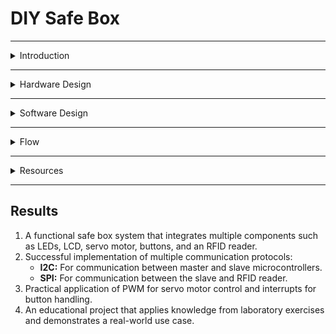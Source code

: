 # DIY Safe Box  

---
<details>
   <summary>Introduction</summary>
   
# Introduction  

**Project Name:** DIY Safe Box 

**Functionality:**  
An interactive safe that allows the user to guess a numeric combination displayed on a screen. Once the correct value is entered, a servo motor unlocks the safe mechanism. RFID cards can also be used for access.  

**Purpose:**  
To develop a simple security device based on knowledge of electronics, programming, and communication protocols.  

**Inspiration:**  
I wanted to make a safe and then I found a game made by someone and I wanted to do the same thing, but on my own. I will attach the video in the Resources paragraph.  

**Usefulness:**  
- **For me:** Practical understanding of protocols and hardware components.  
- **For others:** Inspiration for similar projects, use as an educational device, or as a game.  


**Block Diagram:**  

(To be added at a later stage of the project)



All components interact through the master microcontroller, which handles the application logic and communication with the slave microcontroller for RFID access validation.

</details>

---

<details>
   <summary>Hardware Design</summary>
   
# Hardware Design  

<details>
   <summary>Bill of Materials</summary>
   
## Bill of Materials: 
| **Components**| **Quantity** | **Description** | **Datasheet** | **Source/Link** |
|---------------|--------------|-----------------|---------------|-----------------|
| Arduino Uno Microcontroller | 2 | The master coordinates the operation of components by managing I2C communication, PWM, and interrupts. The slave handles the RFID reader and communicates the access status to the master via I2C. | | Personal kit and faculty kit. |
| OLED Display SSD1306 | 1 | Displays the guessed combination and status messages. | | [SSD1306](https://www.emag.ro/afisaj-oled-ssd1306-oled-i2c-compatibil-arduino-si-raspberry-pi-27x27x4-mm-albastru-c9/pd/D3C7C1YBM/?ref=history-shopping_405308918_158626_1) | 
| Rotary Encoder with Pushbutton | 1 | It's used to change the digits that are guessed and to submit the answers. It also restarts the game. | | [Rotary Encoder w Pushbutton](https://www.emag.ro/modul-encoder-rotativ-cu-buton-rosfix-360-grade-20-impulsuri-rotire-26x19mm-pzxo-cq39/pd/DYC8PSYBM/?ref=history-shopping_405308918_186146_1) |
| LEDs | 8 | For feedback on guesses as well as a little display of lights. | | Personal kit. |  
| RFID Reader Module RC522 | 1 | It's used as the only option to open the safe withouth guessing the code. | | [RC522](https://www.optimusdigital.ro/en/wireless-rfid/67-mfrc522-rfid-module.html?search_query=rfid&results=30)  
| Servo Motor SG90 | 1| Locks and unlocks the safe. | | Personal kit. |
| 330Ω Resistors| 8 | Makes sure the LEDs are working properly. | | Personal kit. |  
| Jumper Wires | N/A | Connects pins to some component by using a soldering kit. | | [Wires](https://www.optimusdigital.ro/ro/fire-fire-mufate/8731-cablu-12p-125-mm-mufat-la-un-singur-capat-20-cm.html?srsltid=AfmBOoqENSjVWkFWeGit2W4nyUuQcLfRHr1fEtEcQdCk4jS_TgpcTiDA)
| Breadboard | 2 | Used to connect components to a power source and ground. | | Faculty kit.|  
| Power supply 4xAA Battery Support | 1 | Powers source for the components. | | [Battery Support](https://www.optimusdigital.ro/ro/suporturi-de-baterii/12375-suport-baterii-4-x-aa.html?srsltid=AfmBOoofXrcJw2xVfQ2PUKit96xbxR78K6Rq58X9t2aqwo0t1SOdFPyv) 
| Switch | 1 | Turns the device on and off. | | Personal item. |
</details>

<details>
   <summary>Circuit Diagram</summary>

## Circuit Diagram:  

(To be added later to visually represent the connections between components.)  

**Signal Diagrams:**  
- **I2C Communication:** Between the master and slave microcontrollers.  
- **PWM Signal:** For servo motor control.  
- **SPI Communication:** Between the slave microcontroller and the RFID reader.  

</details>

</details>

---

<details>
   <summary>Software Design</summary>
   
# Software Design  

## Description:
- **Development Environment:** Arduino IDE.

## Master Arduino:
 <details> 
    <summary>Master Arduino</summary>
    <details>
   <summary>Libraries Used</summary>
      
## Libraries Used

```
#include <SPI.h>
#include <Wire.h>
#include <Adafruit_GFX.h>
#include <Adafruit_SSD1306.h>
#include <Servo.h>
```

### SPI.h
- The `SPI` library is used for communication with devices that use the Serial Peripheral Interface (SPI) protocol. This protocol is commonly used for communication with sensors, SD cards, and other peripherals that require high-speed data transfer.

### Wire.h
- The `Wire` library is used for I2C communication. I2C (Inter-Integrated Circuit) is a protocol for communication between microcontrollers and peripheral devices. It is used to communicate with the OLED display in this project.

### Adafruit_GFX.h
- The `Adafruit_GFX` library provides a common graphics library for various displays. It includes functions for drawing shapes, text, and images on the display. This library is used to handle the graphical content displayed on the OLED screen.

### Adafruit_SSD1306.h
- The `Adafruit_SSD1306` library is specifically designed for controlling SSD1306-based OLED displays. It provides functions to initialize the display, control pixels, and render text and graphics. This library is used to interface with the OLED display in this project.

### Servo.h
- The `Servo` library is used to control servo motors. It provides functions to attach a servo motor to a specific pin, set the angle of the servo, and control its movement. In this project, the library is used to control the servo motor that locks and unlocks the safe. 
</details>   

<details>

<detials>
   <summary>Constans</summary>
   
## Constants

```
#define SCREEN_WIDTH 128
#define SCREEN_HEIGHT 32
#define OLED_RESET -1
#define SLAVE_ADDRESS 0x08

const int PIN_A = 3;
const int PIN_B = 4;
const int BUTTON_PIN = 5;
const int SERVO_UNLOCK_ANGLE =  map(50, -60, 60, 0, 180);;
const int SERVO_LOCK_ANGLE =  map(-50, -60, 60, 0, 180);
const unsigned long DEBOUNCE_TIME = 50; // Debounce time in milliseconds

const int CORRECT_NUM_LEDS[] = {13, 11, 9, 7};
const int CORRECT_PLACE_LEDS[] = {12, 10, 8, 6};
```

### SCREEN_WIDTH
- Defines the width of the OLED display in pixels. In this case, it is set to 128 pixels.

### SCREEN_HEIGHT
- Defines the height of the OLED display in pixels. In this case, it is set to 32 pixels.

### OLED_RESET
- Defines the reset pin for the OLED display. It is set to -1, indicating that no reset pin is used.

### SLAVE_ADDRESS
- Defines the I2C address of the slave device. In this case, it is set to 0x08.

### PIN_A
- Defines the pin number for the encoder's A pin. It is set to pin 3.

### PIN_B
- Defines the pin number for the encoder's B pin. It is set to pin 4.

### BUTTON_PIN
- Defines the pin number for the button. It is set to pin 5.

### SERVO_UNLOCK_ANGLE
- Defines the angle to which the servo motor should move to unlock the safe. It is calculated using the `map` function.

### SERVO_LOCK_ANGLE
- Defines the angle to which the servo motor should move to lock the safe. It is calculated using the `map` function.

### DEBOUNCE_TIME
- Defines the debounce time for the button in milliseconds. It is set to 50 milliseconds.

### CORRECT_NUM_LEDS
- Defines an array of pin numbers for the LEDs that indicate the correct number of digits in the code. The LEDs are connected to pins 13, 11, 9, and 7.

### CORRECT_PLACE_LEDS
- Defines an array of pin numbers for the LEDs that indicate the correct placement of digits in the code. The LEDs are connected to pins 12, 10, 8, and 6.
</details>

<details>
   <summary>Globals</summary>
   
## Globals

```
Adafruit_SSD1306 display(SCREEN_WIDTH, SCREEN_HEIGHT, &Wire, OLED_RESET);
Servo lockServo;

byte code[4] = {0};
byte codeGuess[4] = {0};
byte guessingDigit = 0;
byte numGuesses = 0;
volatile int encoderValue = 0;
volatile int lastAState;


bool isUnlocking = false;
bool isLocking = false;
bool isDisplayingMessage = false;
bool correctGuess = false;
bool oldButtonState = HIGH;
bool isDisplayingCrackedMessage = false;
bool isStartupAnimation = false;
int startupAnimationStep = 0;
unsigned long buttonPressTime = 0;
unsigned long lastActionTime = 0;
unsigned long crackedMessageStartTime = 0;

#define FRAME_DELAY (42)
#define FRAME_WIDTH (32)
#define FRAME_HEIGHT (32)
#define FRAME_COUNT (sizeof(frames) / sizeof(frames[0]))
const byte PROGMEM frames[][128] = {
  {0,0,0,0,0,0,0,0,0,0,0,0,0,0,0,0,0,14,0,0,0,19,0,0,0,17,0,0,0,17,0,0,0,17,0,0,0,17,0,0,0,17,0,0,0,17,0,0,0,17,192,0,0,17,254,0,0,17,51,192,0,17,51,32,0,17,19,32,15,16,3,48,25,144,0,48,24,208,0,48,8,112,0,48,12,48,0,48,6,16,0,48,3,0,0,48,1,128,0,48,0,192,0,32,0,96,0,32,0,48,0,96,0,12,0,64,0,7,255,128,0,0,254,0,0,0,0,0},
  {0,0,0,0,0,0,0,0,0,0,0,0,0,0,0,0,0,14,0,0,0,19,0,0,0,17,0,0,0,17,0,0,0,17,0,0,0,17,0,0,0,17,0,0,0,17,0,0,0,17,192,0,0,17,254,0,0,17,51,192,0,17,51,32,0,17,19,32,15,16,3,48,25,144,0,48,24,208,0,48,8,112,0,48,12,48,0,48,6,16,0,48,3,0,0,48,1,128,0,48,0,192,0,32,0,96,0,32,0,48,0,96,0,12,0,64,0,7,255,128,0,0,254,0,0,0,0,0},
  {0,0,0,0,0,0,0,0,0,0,0,0,0,0,0,0,0,14,0,0,0,19,0,0,0,17,0,0,0,17,0,0,0,17,0,0,0,17,0,0,0,17,0,0,0,17,0,0,0,17,192,0,0,17,254,0,0,17,51,192,0,17,51,32,0,17,19,32,15,16,3,48,25,144,0,48,24,208,0,48,8,112,0,48,12,48,0,48,6,16,0,48,3,0,0,48,1,128,0,48,0,192,0,32,0,96,0,32,0,48,0,96,0,12,0,64,0,7,255,128,0,0,254,0,0,0,0,0},
  {0,0,0,0,0,0,0,0,0,0,0,0,0,0,0,0,0,14,0,0,0,19,0,0,0,17,0,0,0,17,0,0,0,17,0,0,0,17,0,0,0,17,0,0,0,17,0,0,0,17,192,0,0,17,254,0,0,17,51,192,0,17,51,32,0,17,19,32,15,16,3,48,25,144,0,48,24,208,0,48,8,112,0,48,12,48,0,48,6,16,0,48,3,0,0,48,1,128,0,48,0,192,0,32,0,96,0,32,0,48,0,96,0,12,0,64,0,7,255,128,0,0,254,0,0,0,0,0},
  {0,0,0,0,0,0,0,0,0,0,0,0,0,0,0,0,0,14,0,0,0,19,0,0,0,17,0,0,0,17,0,0,0,17,0,0,0,17,0,0,0,17,0,0,0,17,0,0,0,17,192,0,0,17,254,0,0,17,51,192,0,17,51,32,0,17,19,32,15,16,3,48,25,144,0,48,24,208,0,48,8,112,0,48,12,48,0,48,6,16,0,48,3,0,0,48,1,128,0,48,0,192,0,32,0,96,0,32,0,48,0,96,0,12,0,64,0,7,255,128,0,0,254,0,0,0,0,0},
  {0,0,0,0,0,0,0,0,0,0,0,0,0,0,0,0,0,30,0,0,0,19,0,0,0,17,0,0,0,17,0,0,0,17,0,0,0,17,0,0,0,17,0,0,0,17,0,0,0,17,192,0,0,17,254,0,0,17,51,192,0,17,51,32,0,17,19,32,15,16,3,48,25,144,0,48,24,208,0,48,8,112,0,48,12,48,0,48,6,16,0,48,3,0,0,48,1,128,0,48,0,192,0,32,0,96,0,32,0,48,0,96,0,12,0,64,0,7,255,128,0,0,254,0,0,0,0,0},
  {0,0,0,0,0,0,0,0,0,0,0,0,0,0,0,0,0,30,0,0,0,19,0,0,0,17,0,0,0,17,0,0,0,17,0,0,0,17,0,0,0,17,0,0,0,17,0,0,0,17,192,0,0,17,254,0,0,17,51,192,0,17,51,32,0,17,19,32,15,16,3,48,25,144,0,48,24,208,0,48,8,112,0,48,12,48,0,48,6,16,0,48,3,0,0,48,1,128,0,48,0,192,0,32,0,96,0,32,0,48,0,96,0,12,0,64,0,7,255,128,0,0,254,0,0,0,0,0},
  {0,0,0,0,0,0,0,0,0,0,0,0,0,0,0,0,0,14,0,0,0,19,0,0,0,17,0,0,0,17,0,0,0,17,0,0,0,17,0,0,0,17,0,0,0,17,0,0,0,17,192,0,0,17,254,0,0,17,51,192,0,17,51,32,0,17,19,32,15,16,3,32,25,144,0,32,24,208,0,32,8,112,0,32,12,48,0,32,6,16,0,32,3,0,0,32,1,128,0,32,0,192,0,32,0,96,0,32,0,56,0,96,0,12,0,192,0,7,255,128,0,0,254,0,0,0,0,0},
  {0,0,0,0,0,0,0,0,0,0,0,0,0,0,0,0,0,12,0,0,0,31,0,0,0,17,0,0,0,17,0,0,0,17,0,0,0,17,0,0,0,17,0,0,0,17,0,0,0,17,192,0,0,17,254,0,0,17,51,192,0,17,51,32,0,17,19,32,15,16,3,32,9,144,0,32,24,208,0,32,8,112,0,32,4,48,0,32,2,16,0,32,1,0,0,32,0,128,0,32,0,64,0,32,0,32,0,32,0,24,0,96,0,12,0,192,0,7,255,128,0,0,120,0,0,0,0,0},
  {0,0,0,0,0,0,0,0,0,0,0,0,0,0,0,0,0,0,0,0,0,14,0,0,0,27,0,0,0,17,0,0,0,17,0,0,0,17,0,0,0,17,0,0,0,17,0,0,0,17,192,0,0,17,254,0,0,17,51,192,0,17,51,96,0,17,19,32,15,16,2,32,25,144,0,32,24,208,0,32,8,112,0,32,4,48,0,32,2,16,0,32,1,0,0,32,0,128,0,32,0,64,0,32,0,32,0,32,0,24,0,96,0,12,0,192,0,7,255,128,0,0,120,0,0,0,0,0},
  {0,0,0,0,0,0,0,0,0,0,0,0,0,0,0,0,0,0,0,0,0,0,0,0,0,14,0,0,0,27,0,0,0,17,0,0,0,17,0,0,0,17,0,0,0,17,0,0,0,17,192,0,0,17,254,0,0,17,51,192,0,17,51,96,0,17,19,32,15,16,2,32,9,144,0,32,24,208,0,32,12,112,0,32,6,48,0,32,2,16,0,32,1,0,0,32,0,128,0,32,0,64,0,32,0,32,0,32,0,24,0,96,0,12,0,192,0,3,255,128,0,0,120,0,0,0,0,0},
  {0,0,0,0,0,0,0,0,0,0,0,0,0,0,0,0,0,0,0,0,0,0,0,0,0,12,0,0,0,31,0,0,0,17,0,0,0,17,0,0,0,17,0,0,0,17,0,0,0,17,192,0,0,17,254,0,0,17,51,192,0,17,51,96,0,17,19,32,15,16,2,32,9,144,0,32,8,208,0,32,12,112,0,32,6,48,0,32,3,16,0,32,1,128,0,32,0,128,0,32,0,64,0,32,0,32,0,32,0,24,0,96,0,12,0,192,0,3,255,128,0,0,120,0,0,0,0,0},
  {0,0,0,0,0,0,0,0,0,0,0,0,0,0,0,0,0,0,0,0,0,0,0,0,0,14,0,0,0,30,0,0,0,17,0,0,0,17,0,0,0,17,0,0,0,17,0,0,0,17,192,0,0,17,254,0,0,17,51,192,0,17,51,96,0,17,19,32,15,16,2,32,9,144,0,32,8,208,0,32,12,112,0,32,6,48,0,32,3,16,0,32,1,128,0,32,0,128,0,32,0,64,0,32,0,32,0,32,0,24,0,64,0,12,0,192,0,3,255,128,0,0,120,0,0,0,0,0},
  {0,0,0,0,0,0,0,0,0,0,0,0,0,0,0,0,0,0,0,0,0,31,0,0,0,31,0,0,0,31,0,0,0,17,0,0,0,17,0,0,0,17,0,0,0,17,0,0,0,17,192,0,0,17,254,0,0,17,51,192,0,17,51,96,0,17,19,32,15,16,2,32,9,144,0,32,8,208,0,32,12,112,0,32,6,48,0,32,3,16,0,32,1,128,0,32,0,128,0,32,0,64,0,32,0,32,0,32,0,24,0,96,0,12,0,192,0,3,255,128,0,0,120,0,0,0,0,0},
  {0,0,0,0,0,0,0,0,0,0,0,0,0,0,0,0,0,30,0,0,0,27,0,0,0,53,128,0,0,63,128,0,0,49,128,0,0,17,0,0,0,17,0,0,0,17,0,0,0,17,192,0,0,17,254,0,0,17,51,192,0,17,51,96,0,17,19,32,15,16,2,32,9,144,0,32,8,208,0,32,12,112,0,32,6,48,0,32,3,16,0,32,1,128,0,32,0,128,0,32,0,64,0,32,0,32,0,32,0,24,0,96,0,12,0,192,0,3,255,128,0,0,120,0,0,0,0,0},
  {0,0,0,0,0,0,0,0,0,0,0,0,0,4,0,0,0,63,0,0,0,32,128,0,0,46,128,0,0,59,128,0,0,49,128,0,0,49,128,0,0,17,0,0,0,17,0,0,0,17,192,0,0,17,254,0,0,17,51,192,0,17,51,96,0,17,19,32,15,16,2,32,9,144,0,32,24,208,0,32,12,112,0,32,6,48,0,32,3,16,0,32,1,0,0,32,0,128,0,32,0,64,0,32,0,32,0,32,0,24,0,96,0,12,0,192,0,3,255,128,0,0,120,0,0,0,0,0},
  {0,0,0,0,0,0,0,0,0,0,0,0,0,31,0,0,0,33,128,0,0,96,192,0,0,78,64,0,0,91,64,0,0,81,64,0,0,49,128,0,0,49,128,0,0,17,0,0,0,17,192,0,0,17,254,0,0,17,51,192,0,17,51,96,0,17,19,32,15,16,2,32,25,144,0,32,24,208,0,32,12,112,0,32,6,48,0,32,2,16,0,32,1,0,0,32,0,128,0,32,0,64,0,32,0,32,0,32,0,24,0,96,0,12,0,192,0,3,255,128,0,0,120,0,0,0,0,0},
  {0,0,0,0,0,0,0,0,0,31,0,0,0,63,128,0,0,96,192,0,0,64,64,0,0,222,64,0,0,211,64,0,0,81,64,0,0,81,64,0,0,49,128,0,0,17,0,0,0,17,192,0,0,17,254,0,0,17,51,192,0,17,51,96,0,17,19,32,15,16,2,32,25,144,0,32,24,208,0,32,8,112,0,32,4,48,0,32,2,16,0,32,1,0,0,32,0,128,0,32,0,64,0,32,0,32,0,32,0,24,0,96,0,12,0,192,0,3,255,128,0,0,120,0,0,0,0,0},
  {0,0,0,0,0,0,0,0,0,31,0,0,0,97,192,0,0,64,64,0,0,204,96,0,0,159,32,0,0,145,32,0,0,145,96,0,0,209,64,0,0,113,192,0,0,49,128,0,0,17,192,0,0,17,254,0,0,17,51,192,0,17,51,32,0,17,19,32,15,16,3,32,25,144,0,32,24,208,0,32,8,112,0,32,4,48,0,32,2,16,0,32,1,0,0,32,0,128,0,32,0,64,0,32,0,32,0,32,0,24,0,96,0,12,0,192,0,7,255,128,0,0,120,0,0,0,0,0},
  {0,0,0,0,0,14,0,0,0,63,128,0,0,96,192,0,0,192,96,0,0,142,32,0,0,155,32,0,0,145,32,0,0,145,32,0,0,145,96,0,0,209,64,0,0,113,192,0,0,17,192,0,0,17,254,0,0,17,51,192,0,17,51,32,0,17,19,32,15,16,3,32,9,144,0,32,24,208,0,32,8,112,0,32,4,48,0,32,2,16,0,32,1,0,0,32,0,128,0,32,0,64,0,32,0,32,0,32,0,24,0,96,0,12,0,192,0,7,255,128,0,0,120,0,0,0,0,0},
  {0,0,0,0,0,31,0,0,0,113,128,0,0,192,64,0,0,128,96,0,1,142,32,0,1,147,48,0,1,17,48,0,1,145,48,0,0,145,32,0,0,209,96,0,0,113,192,0,0,49,192,0,0,17,254,0,0,17,51,192,0,17,51,32,0,17,19,32,15,16,3,32,9,144,0,32,24,208,0,32,8,112,0,32,4,48,0,32,2,16,0,32,1,0,0,32,0,128,0,32,0,64,0,32,0,32,0,32,0,24,0,96,0,12,0,192,0,7,255,128,0,0,120,0,0,0,0,0},
  {0,0,0,0,0,63,128,0,0,97,192,0,0,192,96,0,1,128,32,0,1,30,48,0,1,17,16,0,1,17,16,0,1,17,16,0,1,145,48,0,0,145,32,0,0,81,64,0,0,49,192,0,0,17,254,0,0,17,51,192,0,17,51,32,0,17,19,32,15,16,3,32,25,144,0,32,24,208,0,32,8,112,0,32,4,48,0,32,2,16,0,32,3,0,0,32,1,128,0,32,0,192,0,32,0,96,0,32,0,56,0,96,0,12,0,192,0,7,255,128,0,0,254,0,0,0,0,0},
  {0,0,0,0,0,63,128,0,0,96,192,0,0,128,32,0,1,140,48,0,1,31,16,0,1,17,16,0,1,17,16,0,1,17,16,0,1,17,48,0,0,145,32,0,0,209,96,0,0,113,192,0,0,17,254,0,0,17,51,192,0,17,51,32,0,17,19,32,15,16,3,32,25,144,0,32,24,208,0,32,8,112,0,32,12,48,0,32,6,16,0,32,3,0,0,32,1,128,0,32,0,192,0,32,0,96,0,32,0,56,0,96,0,12,0,192,0,7,255,128,0,0,254,0,0,0,0,0},
  {0,4,0,0,0,59,128,0,0,64,64,0,0,128,32,0,1,14,16,0,1,27,16,0,1,17,16,0,1,17,16,0,1,17,16,0,1,17,16,0,0,145,32,0,0,209,96,0,0,49,192,0,0,17,254,0,0,17,51,192,0,17,51,32,0,17,19,32,15,16,3,48,25,144,0,48,24,208,0,48,8,112,0,48,12,48,0,48,6,16,0,48,3,0,0,48,1,128,0,48,0,192,0,32,0,96,0,32,0,56,0,96,0,12,0,192,0,7,255,128,0,0,254,0,0,0,0,0},
  {0,0,0,0,0,49,128,0,0,64,64,0,0,128,32,0,1,14,16,0,1,27,16,0,1,17,16,0,0,17,16,0,1,17,16,0,1,17,16,0,0,145,32,0,0,145,32,0,0,113,192,0,0,17,254,0,0,17,51,192,0,17,51,32,0,17,19,32,15,16,3,48,25,144,0,48,24,208,0,48,8,112,0,48,12,48,0,48,6,16,0,48,3,0,0,48,1,128,0,48,0,192,0,32,0,96,0,32,0,56,0,96,0,12,0,192,0,7,255,128,0,0,254,0,0,0,0,0},
  {0,4,0,0,0,49,128,0,0,64,64,0,0,128,32,0,1,14,16,0,1,19,16,0,0,17,16,0,0,17,0,0,1,17,16,0,1,17,16,0,0,145,32,0,0,145,32,0,0,113,192,0,0,17,254,0,0,17,51,192,0,17,51,32,0,17,19,32,15,16,3,48,25,144,0,48,24,208,0,48,8,112,0,48,12,48,0,48,6,16,0,48,3,0,0,48,1,128,0,48,0,192,0,32,0,96,0,32,0,48,0,96,0,12,0,64,0,7,255,128,0,0,254,0,0,0,0,0},
  {0,0,0,0,0,0,0,0,0,0,0,0,0,0,0,0,0,14,0,0,0,19,0,0,0,17,0,0,0,17,0,0,0,17,0,0,0,17,0,0,0,17,0,0,0,17,0,0,0,17,192,0,0,17,254,0,0,17,51,192,0,17,51,32,0,17,19,32,15,16,3,48,25,144,0,48,24,208,0,48,8,112,0,48,12,48,0,48,6,16,0,48,3,0,0,48,1,128,0,48,0,192,0,32,0,96,0,32,0,48,0,96,0,12,0,64,0,7,255,128,0,0,254,0,0,0,0,0},
  {0,0,0,0,0,0,0,0,0,0,0,0,0,0,0,0,0,14,0,0,0,19,0,0,0,17,0,0,0,17,0,0,0,17,0,0,0,17,0,0,0,17,0,0,0,17,0,0,0,17,192,0,0,17,254,0,0,17,51,192,0,17,51,32,0,17,19,32,15,16,3,48,25,144,0,48,24,208,0,48,8,112,0,48,12,48,0,48,6,16,0,48,3,0,0,48,1,128,0,48,0,192,0,32,0,96,0,32,0,48,0,96,0,12,0,64,0,7,255,128,0,0,254,0,0,0,0,0}
};
```

### display
- An instance of the `Adafruit_SSD1306` class, used to control the OLED display.

### lockServo
- An instance of the `Servo` class, used to control the servo motor that locks and unlocks the safe.

### code
- An array of bytes that stores the correct code to unlock the safe.

### codeGuess
- An array of bytes that stores the user's guess for the code.

### guessingDigit
- A byte that stores the current digit being guessed.

### numGuesses
- A byte that stores the number of guesses made by the user.

### encoderValue
- A volatile integer that stores the current value of the encoder.

### lastAState
- A volatile integer that stores the last state of the encoder's A pin.

### isUnlocking
- A boolean that indicates whether the safe is currently being unlocked.

### isLocking
- A boolean that indicates whether the safe is currently being locked.

### isDisplayingMessage
- A boolean that indicates whether a message is currently being displayed on the OLED screen.

### correctGuess
- A boolean that indicates whether the user's guess is correct.

### oldButtonState
- A boolean that stores the previous state of the button.

### isDisplayingCrackedMessage
- A boolean that indicates whether the "Cracked" message is currently being displayed.

### isStartupAnimation
- A boolean that indicates whether the startup animation is currently being displayed.

### startupAnimationStep
- An integer that stores the current step of the startup animation.

### buttonPressTime
- An unsigned long that stores the time when the button was last pressed.

### lastActionTime
- An unsigned long that stores the time when the last action was performed.

### crackedMessageStartTime
- An unsigned long that stores the time when the "Cracked" message started being displayed.

### FRAME_DELAY
- Defines the delay between frames of the animation in milliseconds. It is set to 42 milliseconds.

### FRAME_WIDTH
- Defines the width of each frame in the animation in pixels. It is set to 32 pixels.

### FRAME_HEIGHT
- Defines the height of each frame in the animation in pixels. It is set to 32 pixels.

### FRAME_COUNT
- Defines the number of frames in the animation. It is calculated based on the size of the `frames` array.

### frames
- A constant array of bytes stored in program memory (PROGMEM) that contains the frames of the animation.
</details>

<details>
   <summary>setup Function</summary>

# setup Function

```
void setup() {
    Serial.begin(9600);

    if (!display.begin(SSD1306_SWITCHCAPVCC, 0x3C)) {
        Serial.println(F("SSD1306 allocation failed"));
        while (true);
    }

    display.clearDisplay();
    lockServo.attach(2);
    Wire.begin();

    // Initialize LEDs
    for (int i = 0; i < 4; i++) {
        pinMode(CORRECT_NUM_LEDS[i], OUTPUT);
        pinMode(CORRECT_PLACE_LEDS[i], OUTPUT);
        digitalWrite(CORRECT_NUM_LEDS[i], LOW);
        digitalWrite(CORRECT_PLACE_LEDS[i], LOW);
    }

    // Initialize encoder
    pinMode(PIN_A, INPUT_PULLUP);
    pinMode(PIN_B, INPUT_PULLUP);
    attachInterrupt(digitalPinToInterrupt(PIN_A), updateEncoder, CHANGE);
    attachInterrupt(digitalPinToInterrupt(PIN_B), updateEncoder, CHANGE);

    // Initialize button
    pinMode(BUTTON_PIN, INPUT_PULLUP);

    randomSeed(analogRead(0));
    display.setTextColor(SSD1306_WHITE);

    lockSafe();
    startupAnimation();
    animateLEDs();
    generateNewCode();
}
```

The `setup` function is called once when the microcontroller starts. It initializes various components and sets up the initial state of the system.

### Serial.begin(9600);
- Initializes the serial communication at a baud rate of 9600. This is used for debugging and communication with the serial monitor.

### if (!display.begin(SSD1306_SWITCHCAPVCC, 0x3C)) { ... }
- Initializes the OLED display with the I2C address 0x3C. If the display initialization fails, it prints an error message to the serial monitor and enters an infinite loop.

### display.clearDisplay();
- Clears the OLED display.

### lockServo.attach(2);
- Attaches the servo motor to pin 2.

### Wire.begin();
- Initializes the I2C communication.

### // Initialize LEDs
- Initializes the pins for the LEDs and sets them to LOW (off). The LEDs are used to indicate the correct number and placement of digits in the code.

### for (int i = 0; i < 4; i++) { ... }
- Sets the pin mode for each LED pin to OUTPUT and turns off the LEDs by setting them to LOW.

### // Initialize encoder
- Initializes the pins for the rotary encoder and sets up interrupts to handle changes in the encoder's state.

### pinMode(PIN_A, INPUT_PULLUP);
- Sets the pin mode for the encoder's A pin to INPUT_PULLUP.

### pinMode(PIN_B, INPUT_PULLUP);
- Sets the pin mode for the encoder's B pin to INPUT_PULLUP.

### attachInterrupt(digitalPinToInterrupt(PIN_A), updateEncoder, CHANGE);
- Attaches an interrupt to the encoder's A pin to call the `updateEncoder` function whenever the state of the pin changes.

### attachInterrupt(digitalPinToInterrupt(PIN_B), updateEncoder, CHANGE);
- Attaches an interrupt to the encoder's B pin to call the `updateEncoder` function whenever the state of the pin changes.

### // Initialize button
- Initializes the pin for the button and sets it to INPUT_PULLUP.

### pinMode(BUTTON_PIN, INPUT_PULLUP);
- Sets the pin mode for the button pin to INPUT_PULLUP.

### randomSeed(analogRead(0));
- Seeds the random number generator with a value read from an analog pin.

### display.setTextColor(SSD1306_WHITE);
- Sets the text color for the OLED display to white.

### lockSafe();
- Calls the `lockSafe` function to lock the safe.

### startupAnimation();
- Calls the `startupAnimation` function to display the startup animation.

### animateLEDs();
- Calls the `animateLEDs` function to animate the LEDs.

### generateNewCode();
- Calls the `generateNewCode` function to generate a new code for the safe.
</details>

<details>
   <summary>loop Function</summary>

# loop Function

```
void loop() {
    if (correctGuess) {
        unlockSafe();
        return;
    }

    if (checkStopSignal()) {
        displayAccessGrantedMessage();
        unlockSafe();
        return;
    }

    handleCodeInput();
    numGuesses++;
    evaluateGuess();

    resetGuess();
    updateDisplayCode();

    // Handle non-blocking delays
    if (isUnlocking && millis() - lastActionTime >= 500) {
        lockServo.write(SERVO_UNLOCK_ANGLE);
        isUnlocking = false;
        lastActionTime = millis();
    }

    if (isLocking && millis() - lastActionTime >= 500) {
        lockServo.write(SERVO_LOCK_ANGLE);
        isLocking = false;
        lastActionTime = millis();
    }
}
```

The `loop` function runs continuously after the `setup` function has completed. It handles the main logic of the program, including checking for correct guesses, handling code input, and controlling the servo motor.

### if (correctGuess) { ... }
- Checks if the user has guessed the correct code. If `correctGuess` is true, it calls the `unlockSafe` function to unlock the safe and returns to exit the loop.

### if (checkStopSignal()) { ... }
- Checks if a stop signal has been received (e.g., correct RFID placed). If true, it calls the `displayAccessGrantedMessage` function to display the "Access - - - - Granted" message and the `unlockSafe` function to unlock the safe, then returns to exit the loop.

### handleCodeInput();
- Calls the `handleCodeInput` function to process the user's input for the code.

### numGuesses++;
- Increments the `numGuesses` variable to keep track of the number of guesses made by the user.

### evaluateGuess();
- Calls the `evaluateGuess` function to evaluate the user's guess against the correct code.

### resetGuess();
- Calls the `resetGuess` function to reset the user's guess.

### updateDisplayCode();
- Calls the `updateDisplayCode` function to update the code displayed on the OLED screen.

### // Handle non-blocking delays
- Handles non-blocking delays for the servo motor to ensure smooth operation without using the `delay` function.

### if (isUnlocking && millis() - lastActionTime >= 500) { ... }
- Checks if the safe is in the process of unlocking and if 500 milliseconds have passed since the last action. If true, it sets the servo motor to the unlock angle, updates `isUnlocking` to false, and records the current time in `lastActionTime`.

### if (isLocking && millis() - lastActionTime >= 500) { ... }
- Checks if the safe is in the process of locking and if 500 milliseconds have passed since the last action. If true, it sets the servo motor to the lock angle, updates `isLocking` to false, and records the current time in `lastActionTime`.
</details>

<details>
   <summary>updateDisplayCode</summary>

# updateDisplayCode Function

```
void updateDisplayCode() {
    display.clearDisplay();
    String temp;
    for (int i = 0; i < 4; i++) {
        if (i < guessingDigit) {
            temp += String(codeGuess[i]);
        } else if (i == guessingDigit) {
            temp += String(abs(encoderValue) % 10);
        } else {
            temp += "0";
        }
    }
    display.setTextSize(2);
    display.setCursor(20, 10);
    display.println(temp);
    display.display();
}
```

The `updateDisplayCode` function updates the code displayed on the OLED screen based on the user's input and the current state of the encoder.

### display.clearDisplay();
- Clears the OLED display to prepare for new content.

### String temp;
- Creates a temporary string to hold the code to be displayed.

### for (int i = 0; i < 4; i++) { ... }
- Loops through each digit of the code (4 digits in total).

### if (i < guessingDigit) { ... }
- Checks if the current digit index is less than the `guessingDigit` index. If true, it appends the corresponding digit from the `codeGuess` array to the `temp` string.

### else if (i == guessingDigit) { ... }
- Checks if the current digit index is equal to the `guessingDigit` index. If true, it appends the current value of the encoder (modulo 10) to the `temp` string. This represents the digit currently being guessed.

### else { ... }
- If the current digit index is greater than the `guessingDigit` index, it appends "0" to the `temp` string.

### display.setTextSize(2);
- Sets the text size for the OLED display to 2.

### display.setCursor(20, 10);
- Sets the cursor position for the OLED display to coordinates (20, 10).

### display.println(temp);
- Prints the `temp` string (the code) to the OLED display.

### display.display();
- Displays the content on the OLED screen.
  </details>

<details>
   <summary>generateNewCode</summary>

# generateNewCode Function

```
void generateNewCode() {
    Serial.print("Code: ");
    for (int i = 0; i < 4; i++) {
        code[i] = random(0, 10);
        Serial.print(code[i]);
    }
    Serial.println();
}
```

The `generateNewCode` function generates a new random 4-digit code and prints it to the serial monitor.

### Serial.print("Code: ");
- Prints the string "Code: " to the serial monitor to indicate the start of the new code.

### for (int i = 0; i < 4; i++) { ... }
- Loops through each digit of the code (4 digits in total).

### code[i] = random(0, 10);
- Generates a random digit between 0 and 9 and assigns it to the `code` array at index `i`.

### Serial.print(code[i]);
- Prints the generated digit to the serial monitor.

### Serial.println();
- Prints a newline character to the serial monitor to end the line after printing the full code.
</details>

<details>
<summary>handelCodeInput Function</summary>

# handleCodeInput Function

```
void handleCodeInput() {
    for (int i = 0; i < 4; i++) {
        guessingDigit = i;
        bool confirmed = false;

        while (!confirmed) {
            bool buttonState = digitalRead(BUTTON_PIN);
            if (buttonState != oldButtonState && millis() - buttonPressTime >= DEBOUNCE_TIME) {
                buttonPressTime = millis();
                oldButtonState = buttonState;

                if (buttonState == LOW) {
                    codeGuess[i] = abs(encoderValue) % 10;
                    confirmed = true;
                }
            }
            updateDisplayCode();
        }
    }
}
```


The `handleCodeInput` function handles the user's input for guessing the code. It allows the user to set each digit of the code using a rotary encoder and a button.

### for (int i = 0; i < 4; i++) { ... }
- Loops through each digit of the code (4 digits in total).

### guessingDigit = i;
- Sets the current digit being guessed to `i`.

### bool confirmed = false;
- Initializes a boolean variable `confirmed` to `false`. This variable will be used to determine when the user has confirmed their input for the current digit.

### while (!confirmed) { ... }
- Enters a loop that continues until the user confirms their input for the current digit.

### bool buttonState = digitalRead(BUTTON_PIN);
- Reads the current state of the button and stores it in the `buttonState` variable.

### if (buttonState != oldButtonState && millis() - buttonPressTime >= DEBOUNCE_TIME) { ... }
- Checks if the button state has changed and if the debounce time has passed since the last button press. This helps to avoid false triggers due to button bounce.

### buttonPressTime = millis();
- Updates the `buttonPressTime` variable to the current time.

### oldButtonState = buttonState;
- Updates the `oldButtonState` variable to the current button state.

### if (buttonState == LOW) { ... }
- Checks if the button is pressed (assuming LOW indicates a pressed state).

### codeGuess[i] = abs(encoderValue) % 10;
- Sets the current digit of the `codeGuess` array to the value of the encoder (modulo 10).

### confirmed = true;
- Sets the `confirmed` variable to `true` to exit the loop and move on to the next digit.

### updateDisplayCode();
- Calls the `updateDisplayCode` function to update the code displayed on the OLED screen.
</details>

<details>
<summary>displayAccessGrantedMessage Function</summary>

# displayAccessGrantedMessage Function

```
void displayAccessGrantedMessage() {
    display.clearDisplay();
    display.setTextSize(1);
    display.setCursor(10, 10);
    display.println(F("Access Granted!"));
    display.display();
    unsigned long startMillis = millis();
    while (millis() - startMillis < 5000) {
        // Wait for 5000 milliseconds (5 seconds)
    }
    display.clearDisplay();
    display.display();
}
```


The `displayAccessGrantedMessage` function displays an "Access Granted!" message on the OLED screen for 5 seconds.

### display.clearDisplay();
- Clears the OLED display to prepare for new content.

### display.setTextSize(1);
- Sets the text size for the OLED display to 1.

### display.setCursor(10, 10);
- Sets the cursor position for the OLED display to coordinates (10, 10).

### display.println(F("Access Granted!"));
- Prints the "Access Granted!" message to the OLED display.

### display.display();
- Displays the content on the OLED screen.

### unsigned long startMillis = millis();
- Records the current time in milliseconds.

### while (millis() - startMillis < 5000) { ... }
- Enters a loop that continues until 5000 milliseconds (5 seconds) have passed. This effectively creates a delay without using the `delay` function.

### display.clearDisplay();
- Clears the OLED display after the 5-second delay.

### display.display();
- Updates the OLED display to show the cleared screen.
</details>

<details>
<summary>evaluateGuess Function</summary>

# evaluateGuess Function

```
void evaluateGuess() {
    int correctNum = 0;
    int correctPlace = 0;
    bool usedDigits[4] = {false};

    for (int i = 0; i < 4; i++) {
        for (int j = 0; j < 4; j++) {
            if (codeGuess[i] == code[j] && !usedDigits[j]) {
                correctNum++;
                usedDigits[j] = true;
                break;
            }
        }
        if (codeGuess[i] == code[i]) {
            correctPlace++;
        }
    }

    updateLEDs(correctNum, correctPlace);
    if (correctPlace == 4) {
        correctGuess = true;
        display.clearDisplay();
        display.setCursor(20, 10);
        display.println(F("Cracked!"));
        display.display();
        isDisplayingCrackedMessage = true;
        crackedMessageStartTime = millis();
    }
}
```


The `evaluateGuess` function evaluates the user's guess against the correct code and updates the LEDs and display accordingly.

### int correctNum = 0;
- Initializes a counter for the number of correct digits in the guess.

### int correctPlace = 0;
- Initializes a counter for the number of digits in the correct place.

### bool usedDigits[4] = {false};
- Creates an array to keep track of which digits in the code have already been matched.

### for (int i = 0; i < 4; i++) { ... }
- Loops through each digit of the user's guess.

### for (int j = 0; j < 4; j++) { ... }
- Loops through each digit of the correct code.

### if (codeGuess[i] == code[j] && !usedDigits[j]) { ... }
- Checks if the current digit of the guess matches a digit in the correct code that hasn't been used yet. If true, increments the `correctNum` counter, marks the digit as used, and breaks out of the inner loop.

### if (codeGuess[i] == code[i]) { ... }
- Checks if the current digit of the guess is in the correct place. If true, increments the `correctPlace` counter.

### updateLEDs(correctNum, correctPlace);
- Calls the `updateLEDs` function to update the LEDs based on the number of correct digits and correct placements.

### if (correctPlace == 4) { ... }
- Checks if all 4 digits are in the correct place. If true, sets `correctGuess` to true, clears the display, and shows the "Cracked!" message.

### correctGuess = true;
- Sets the `correctGuess` variable to true, indicating that the user has guessed the correct code.

### display.clearDisplay();
- Clears the OLED display.

### display.setCursor(20, 10);
- Sets the cursor position for the OLED display to coordinates (20, 10).

### display.println(F("Cracked!"));
- Prints the "Cracked!" message to the OLED display.

### display.display();
- Displays the content on the OLED screen.

### isDisplayingCrackedMessage = true;
- Sets the `isDisplayingCrackedMessage` variable to true, indicating that the "Cracked!" message is being displayed.

### crackedMessageStartTime = millis();
- Records the current time in milliseconds to track how long the "Cracked!" message has been displayed.
</details>

<details>
<summary>updateLEDs Function</summary>

# updateLEDs Function

```
void updateLEDs(int correctNum, int correctPlace) {
    for (int i = 0; i < 4; i++) {
        digitalWrite(CORRECT_NUM_LEDS[i], i < correctNum ? HIGH : LOW);
        digitalWrite(CORRECT_PLACE_LEDS[i], i < correctPlace ? HIGH : LOW);
    }
}
```


The `updateLEDs` function updates the state of the LEDs based on the number of correct digits and correct placements in the user's guess.

### void updateLEDs(int correctNum, int correctPlace) { ... }
- Defines the function with parameters `correctNum` (number of correct digits) and `correctPlace` (number of digits in the correct place).

### for (int i = 0; i < 4; i++) { ... }
- Loops through each LED (4 LEDs in total).

### digitalWrite(CORRECT_NUM_LEDS[i], i < correctNum ? HIGH : LOW);
- Sets the state of the LEDs indicating the correct number of digits. If `i` is less than `correctNum`, the LED is turned on (HIGH); otherwise, it is turned off (LOW).

### digitalWrite(CORRECT_PLACE_LEDS[i], i < correctPlace ? HIGH : LOW);
- Sets the state of the LEDs indicating the correct placement of digits. If `i` is less than `correctPlace`, the LED is turned on (HIGH); otherwise, it is turned off (LOW).
</details>

<details>
   <summary>unlockSafe Function</summary>
   
# unlockSafe Function

```
void unlockSafe() {
    lockServo.write(SERVO_UNLOCK_ANGLE);
    isUnlocking = true;
    lastActionTime = millis();

    display.clearDisplay();
    display.setTextSize(1);
    display.setCursor(35, 10);
    display.println(F("Unlocked!"));
    display.display();

    unsigned long startMillis = millis();
    while (millis() - startMillis < 3000) {
        // Wait for 3000 milliseconds (3 seconds)
    }

    display.clearDisplay();
    display.display();
    isDisplayingMessage = false;
    animateLEDs();
    displayButtonPressAnimation();
}
```


The `unlockSafe` function unlocks the safe, displays an "Unlocked!" message, and performs LED animations.

### void unlockSafe() { ... }
- Defines the function to unlock the safe.

### lockServo.write(SERVO_UNLOCK_ANGLE);
- Sets the servo motor to the unlock angle.

### isUnlocking = true;
- Sets the `isUnlocking` variable to true, indicating that the safe is in the process of unlocking.

### lastActionTime = millis();
- Records the current time in milliseconds.

### display.clearDisplay();
- Clears the OLED display.

### display.setTextSize(1);
- Sets the text size for the OLED display to 1.

### display.setCursor(35, 10);
- Sets the cursor position for the OLED display to coordinates (35, 10).

### display.println(F("Unlocked!"));
- Prints the "Unlocked!" message to the OLED display.

### display.display();
- Displays the content on the OLED screen.

### unsigned long startMillis = millis();
- Records the current time in milliseconds.

### while (millis() - startMillis < 3000) { ... }
- Enters a loop that continues until 3000 milliseconds (3 seconds) have passed. This effectively creates a delay without using the `delay` function.

### display.clearDisplay();
- Clears the OLED display after the 3-second delay.

### display.display();
- Updates the OLED display to show the cleared screen.

### isDisplayingMessage = false;
- Sets the `isDisplayingMessage` variable to false, indicating that no message is currently being displayed.

### animateLEDs();
- Calls the `animateLEDs` function to perform LED animations.

### displayButtonPressAnimation();
- Calls the `displayButtonPressAnimation` function to display the button press animation.
</details>

<details>
<summary>displayButtonPressAnimation</summary>

# displayButtonPressAnimation Function

```
void displayButtonPressAnimation() {
    const char* staticText = "Press the button";
    int16_t textX = (SCREEN_WIDTH - strlen(staticText) * 6) / 2; // Center the text horizontally
    int16_t textY = 0;  // Fixed vertical position for static text

    int frame = 0;
    unsigned long lastFrameTime = millis();
    unsigned long lastScrollTime = millis();

    while (true) {
        unsigned long currentMillis = millis();

        if (currentMillis - lastFrameTime >= 42) { // Adjust the speed of the frame animation
            lastFrameTime = currentMillis;

            display.clearDisplay();
            display.setTextSize(1);
            display.setCursor(textX, textY);
            display.println(staticText);

            display.drawBitmap(32, (SCREEN_HEIGHT - FRAME_HEIGHT) / 2, frames[frame], FRAME_WIDTH, FRAME_HEIGHT, 1);
            display.display();

            frame = (frame + 1) % FRAME_COUNT;
        }

        // Check for button press to start a new round
        bool buttonState = digitalRead(BUTTON_PIN);
        if (buttonState != oldButtonState && millis() - lastActionTime >= DEBOUNCE_TIME) {
            buttonPressTime = millis();
            oldButtonState = buttonState;

            if (buttonState == LOW) {
                lockSafe();
                break;
            }
        }
    }
}
```


The `displayButtonPressAnimation` function displays an animation on the OLED screen and waits for the user to press a button to start a new round.

### void displayButtonPressAnimation() { ... }
- Defines the function to display the button press animation.

### const char* staticText = "Press the button";
- Defines a static text message to be displayed on the OLED screen.

### int16_t textX = (SCREEN_WIDTH - strlen(staticText) * 6) / 2;
- Calculates the horizontal position to center the static text on the screen.

### int16_t textY = 0;
- Sets the vertical position for the static text.

### int frame = 0;
- Initializes the frame counter for the animation.

### unsigned long lastFrameTime = millis();
- Records the current time in milliseconds for frame timing.

### unsigned long lastScrollTime = millis();
- Records the current time in milliseconds for scroll timing (not used in this function).

### while (true) { ... }
- Enters an infinite loop to continuously update the display and check for button presses.

### unsigned long currentMillis = millis();
- Records the current time in milliseconds.

### if (currentMillis - lastFrameTime >= 42) { ... }
- Checks if 42 milliseconds have passed since the last frame update. If true, updates the frame.

### lastFrameTime = currentMillis;
- Updates the `lastFrameTime` variable to the current time.

### display.clearDisplay();
- Clears the OLED display.

### display.setTextSize(1);
- Sets the text size for the OLED display to 1.

### display.setCursor(textX, textY);
- Sets the cursor position for the OLED display to the calculated horizontal position and fixed vertical position.

### display.println(staticText);
- Prints the static text message to the OLED display.

### display.drawBitmap(32, (SCREEN_HEIGHT - FRAME_HEIGHT) / 2, frames[frame], FRAME_WIDTH, FRAME_HEIGHT, 1);
- Draws the current frame of the animation on the OLED display.

### display.display();
- Displays the content on the OLED screen.

### frame = (frame + 1) % FRAME_COUNT;
- Advances to the next frame of the animation, looping back to the first frame if necessary.

### bool buttonState = digitalRead(BUTTON_PIN);
- Reads the current state of the button and stores it in the `buttonState` variable.

### if (buttonState != oldButtonState && millis() - lastActionTime >= DEBOUNCE_TIME) { ... }
- Checks if the button state has changed and if the debounce time has passed since the last action. This helps to avoid false triggers due to button bounce.

### buttonPressTime = millis();
- Updates the `buttonPressTime` variable to the current time.

### oldButtonState = buttonState;
- Updates the `oldButtonState` variable to the current button state.

### if (buttonState == LOW) { ... }
- Checks if the button is pressed (assuming LOW indicates a pressed state).

### lockSafe();
- Calls the `lockSafe` function to lock the safe.

### break;
- Exits the infinite loop to end the function.
</details>

<details>
   <summary>waitForLock Function</summary>
   
# waitForLock Function

```
void waitForLock() {
    bool locked = false;
    while (!locked) {
        bool buttonState = digitalRead(BUTTON_PIN);
        if (buttonState != oldButtonState && millis() - buttonPressTime >= DEBOUNCE_TIME) {
            buttonPressTime = millis();
            oldButtonState = buttonState;

            if (buttonState == LOW) {
                lockSafe();
                locked = true;
            }
        }
    }
}
```


The `waitForLock` function waits for the user to press a button to lock the safe.

### void waitForLock() { ... }
- Defines the function to wait for the lock action.

### bool locked = false;
- Initializes a boolean variable `locked` to `false`.

### while (!locked) { ... }
- Enters a loop that continues until the safe is locked.

### bool buttonState = digitalRead(BUTTON_PIN);
- Reads the current state of the button and stores it in the `buttonState` variable.

### if (buttonState != oldButtonState && millis() - buttonPressTime >= DEBOUNCE_TIME) { ... }
- Checks if the button state has changed and if the debounce time has passed since the last button press. This helps to avoid false triggers due to button bounce.

### buttonPressTime = millis();
- Updates the `buttonPressTime` variable to the current time.

### oldButtonState = buttonState;
- Updates the `oldButtonState` variable to the current button state.

### if (buttonState == LOW) { ... }
- Checks if the button is pressed (assuming LOW indicates a pressed state).

### lockSafe();
- Calls the `lockSafe` function to lock the safe.

### locked = true;
- Sets the `locked` variable to `true` to exit the loop.
</details>

<details>
   <summary>startupAnimation Function</summary>
   
# startupAnimation Function

```
void startupAnimation() {
    const char* messages[] = {"Crack", "The", "Code"};
    for (int i = 0; i < 3; i++) {
        display.clearDisplay();
        display.setTextSize(2);
        display.setCursor(40, 10);
        display.println(messages[i]);
        display.display();

        unsigned long startMillis = millis();
        while (millis() - startMillis < 500) {
        }
    }
}
```


The `startupAnimation` function displays a startup animation with the messages "Crack", "The", and "Code" on the OLED screen.

### void startupAnimation() { ... }
- Defines the function to display the startup animation.

### const char* messages[] = {"Crack", "The", "Code"};
- Defines an array of messages to be displayed during the startup animation.

### for (int i = 0; i < 3; i++) { ... }
- Loops through each message in the array.

### display.clearDisplay();
- Clears the OLED display.

### display.setTextSize(2);
- Sets the text size for the OLED display to 2.

### display.setCursor(40, 10);
- Sets the cursor position for the OLED display to coordinates (40, 10).

### display.println(messages[i]);
- Prints the current message to the OLED display.

### display.display();
- Displays the content on the OLED screen.

### unsigned long startMillis = millis();
- Records the current time in milliseconds.

### while (millis() - startMillis < 500) { ... }
- Enters a loop that continues until 500 milliseconds have passed. This effectively creates a delay without using the `delay` function.
</details>

<details>
   <summary>updateEncoder Function</summary>
   
# updateEncoder Function

```
void updateEncoder() {
    int currentAState = digitalRead(PIN_A);
    if (currentAState != lastAState) {
        encoderValue += (digitalRead(PIN_B) != currentAState) ? 1 : -1;
        lastAState = currentAState;
    }
}
```


The `updateEncoder` function updates the encoder value based on the state of the encoder pins.

### void updateEncoder() { ... }
- Defines the function to update the encoder value.

### int currentAState = digitalRead(PIN_A);
- Reads the current state of the encoder's A pin and stores it in the `currentAState` variable.

### if (currentAState != lastAState) { ... }
- Checks if the state of the encoder's A pin has changed.

### encoderValue += (digitalRead(PIN_B) != currentAState) ? 1 : -1;
- Updates the encoder value based on the state of the encoder's B pin. If the state of the B pin is different from the current state of the A pin, the encoder value is incremented; otherwise, it is decremented.

### lastAState = currentAState;
- Updates the `lastAState` variable to the current state of the encoder's A pin.
</details>

<details>
   <summary>checkStopSignal</summary>
   
# checkStopSignal Function

```
bool checkStopSignal() {
    Wire.requestFrom(SLAVE_ADDRESS, 1);
    while (Wire.available()) {
        return Wire.read() == 1;
    }
    return false;
}
```


The `checkStopSignal` function checks for a stop signal from a slave device over I2C communication.

### bool checkStopSignal() { ... }
- Defines the function to check for a stop signal.

### Wire.requestFrom(SLAVE_ADDRESS, 1);
- Requests 1 byte of data from the slave device with the specified I2C address.

### while (Wire.available()) { ... }
- Enters a loop that continues while data is available from the slave device.

### return Wire.read() == 1;
- Reads the data from the slave device and returns `true` if the data is equal to 1, indicating a stop signal.

### return false;
- Returns `false` if no data is available or the data is not equal to 1.
</details>

<details>
   <summary>lockSafe Function</summary>
   
# lockSafe Function

```
void lockSafe() {
    lockServo.write(SERVO_LOCK_ANGLE);
    isLocking = true;
    lastActionTime = millis();

    display.clearDisplay();
    display.setCursor(30, 10);
    display.println(F("Locked"));
    display.display();
    isDisplayingMessage = true;
    lastActionTime = millis();
    resetGame();
}
```


The `lockSafe` function locks the safe, displays a "Locked" message, and resets the game.

### void lockSafe() { ... }
- Defines the function to lock the safe.

### lockServo.write(SERVO_LOCK_ANGLE);
- Sets the servo motor to the lock angle.

### isLocking = true;
- Sets the `isLocking` variable to true, indicating that the safe is in the process of locking.

### lastActionTime = millis();
- Records the current time in milliseconds.

### display.clearDisplay();
- Clears the OLED display.

### display.setCursor(30, 10);
- Sets the cursor position for the OLED display to coordinates (30, 10).

### display.println(F("Locked"));
- Prints the "Locked" message to the OLED display.

### display.display();
- Displays the content on the OLED screen.

### isDisplayingMessage = true;
- Sets the `isDisplayingMessage` variable to true, indicating that a message is currently being displayed.

### lastActionTime = millis();
- Updates the `lastActionTime` variable to the current time.

### resetGame();
- Calls the `resetGame` function to reset the game.
</details>

<details>
   <summary>resetGame Function</summary>

# resetGame Function

```
void resetGame() {
    correctGuess = false;
    resetGuess();
    generateNewCode();
    updateLEDs(0, 0);
}
```

The `resetGame` function resets the game state, generates a new code, and updates the LEDs.

### void resetGame() { ... }
- Defines the function to reset the game.

### correctGuess = false;
- Sets the `correctGuess` variable to false, indicating that the correct code has not been guessed.

### resetGuess();
- Calls the `resetGuess` function to reset the user's guess.

### generateNewCode();
- Calls the `generateNewCode` function to generate a new code for the safe.

### updateLEDs(0, 0);
- Calls the `updateLEDs` function to turn off all the LEDs.
</details>

<details>
   <summary>resetGuess Function</summary>
   
# resetGuess Function

```
void resetGuess() {
    encoderValue = 0;
    guessingDigit = 0;
    for (int i = 0; i < 4; i++) {
        codeGuess[i] = 0;
    }
}
```


The `resetGuess` function resets the user's guess and the encoder value.

### void resetGuess() { ... }
- Defines the function to reset the user's guess.

### encoderValue = 0;
- Resets the encoder value to 0.

### guessingDigit = 0;
- Resets the current digit being guessed to 0.

### for (int i = 0; i < 4; i++) { ... }
- Loops through each digit of the guess (4 digits in total).

### codeGuess[i] = 0;
- Resets each digit of the `codeGuess` array to 0.
</details>  

<details>
   <summary>animateLEDs Function</summary>

# animateLEDs Function


```
void animateLEDs() {
  unsigned long startTime = millis();
  unsigned long elapsedTime = 0;

  unsigned long animationDuration = 2000;
  unsigned long interval = 200;)

  int numLeds = 4;

  while (elapsedTime < animationDuration) {
    elapsedTime = millis() - startTime;

    // Step 1: Light up CORRECT_NUM_LEDS[] one by one
    if (elapsedTime < (interval * numLeds)) {
      int ledIndex = elapsedTime / interval;  // Determine which LED to turn on
      if (ledIndex < numLeds) {
        digitalWrite(CORRECT_NUM_LEDS[ledIndex], HIGH);  // Turn on LED in CORRECT_NUM_LEDS[]
      }
    }

    // Step 2: Light up CORRECT_PLACE_LEDS[] after all CORRECT_NUM_LEDS[] are lit
    else if (elapsedTime < (interval * (numLeds + numLeds))) {
      int ledIndex = (elapsedTime - (interval * numLeds)) / interval;  // Determine which LED to turn on from CORRECT_PLACE_LEDS
      if (ledIndex < numLeds) {
        digitalWrite(CORRECT_PLACE_LEDS[ledIndex], HIGH);  // Turn on LED in CORRECT_PLACE_LEDS[]
      }
    }

    // Step 3: Turn off LEDs in reverse order after the animation duration
    else if (elapsedTime < animationDuration + (interval * numLeds)) {
      int ledIndex = (elapsedTime - animationDuration) / interval;  // Reverse turn-off
      if (ledIndex < numLeds) {
        digitalWrite(CORRECT_PLACE_LEDS[numLeds - 1 - ledIndex], LOW);  // Turn off LED in reverse order from CORRECT_PLACE_LEDS[]
      }
    } else {
      int ledIndex = (elapsedTime - animationDuration - (interval * numLeds)) / interval;  // Reverse turn-off
      if (ledIndex < numLeds) {
        digitalWrite(CORRECT_NUM_LEDS[numLeds - 1 - ledIndex], LOW);  // Turn off LED in reverse order from CORRECT_NUM_LEDS[]
      }
    }

  }

  // After the full 2 seconds, make sure all LEDs are off
  for (int i = 0; i < numLeds; i++) {
    digitalWrite(CORRECT_NUM_LEDS[i], LOW);
    digitalWrite(CORRECT_PLACE_LEDS[i], LOW);
  }
}
```


The `animateLEDs` function performs an LED animation sequence using non-blocking delays.

### void animateLEDs() { ... }
- Defines the function to animate the LEDs.

### unsigned long startTime = millis();
- Records the start time of the animation in milliseconds.

### unsigned long elapsedTime = 0;
- Initializes the elapsed time variable to 0.

### unsigned long animationDuration = 2000;
- Sets the total duration for the animation to 2000 milliseconds (2 seconds).

### unsigned long interval = 200;
- Sets the delay between each LED action to 200 milliseconds.

### int numLeds = 4;
- Defines the number of LEDs in each array.

### while (elapsedTime < animationDuration) { ... }
- Enters a loop that continues until the total animation duration has elapsed.

### elapsedTime = millis() - startTime;
- Updates the elapsed time by calculating the difference between the current time and the start time.

### if (elapsedTime < (interval * numLeds)) { ... }
- Step 1: Lights up the LEDs in `CORRECT_NUM_LEDS` one by one.

### int ledIndex = elapsedTime / interval;
- Determines which LED to turn on based on the elapsed time.

### if (ledIndex < numLeds) { ... }
- Checks if the calculated LED index is within the range of the number of LEDs.

### digitalWrite(CORRECT_NUM_LEDS[ledIndex], HIGH);
- Turns on the LED in `CORRECT_NUM_LEDS` at the calculated index.

### else if (elapsedTime < (interval * (numLeds + numLeds))) { ... }
- Step 2: Lights up the LEDs in `CORRECT_PLACE_LEDS` after all `CORRECT_NUM_LEDS` are lit.

### int ledIndex = (elapsedTime - (interval * numLeds)) / interval;
- Determines which LED to turn on from `CORRECT_PLACE_LEDS` based on the elapsed time.

### digitalWrite(CORRECT_PLACE_LEDS[ledIndex], HIGH);
- Turns on the LED in `CORRECT_PLACE_LEDS` at the calculated index.

### else if (elapsedTime < animationDuration + (interval * numLeds)) { ... }
- Step 3: Turns off the LEDs in `CORRECT_PLACE_LEDS` in reverse order after the animation duration.

### int ledIndex = (elapsedTime - animationDuration) / interval;
- Determines which LED to turn off in reverse order from `CORRECT_PLACE_LEDS` based on the elapsed time.

### digitalWrite(CORRECT_PLACE_LEDS[numLeds - 1 - ledIndex], LOW);
- Turns off the LED in reverse order from `CORRECT_PLACE_LEDS` at the calculated index.

### else { ... }
- Turns off the LEDs in `CORRECT_NUM_LEDS` in reverse order after the animation duration.

### int ledIndex = (elapsedTime - animationDuration - (interval * numLeds)) / interval;
- Determines which LED to turn off in reverse order from `CORRECT_NUM_LEDS` based on the elapsed time.

### digitalWrite(CORRECT_NUM_LEDS[numLeds - 1 - ledIndex], LOW);
- Turns off the LED in reverse order from `CORRECT_NUM_LEDS` at the calculated index.

### for (int i = 0; i < numLeds; i++) { ... }
- After the full 2 seconds, ensures all LEDs are off.

### digitalWrite(CORRECT_NUM_LEDS[i], LOW);
- Turns off the LED in `CORRECT_NUM_LEDS` at index `i`.

### digitalWrite(CORRECT_PLACE_LEDS[i], LOW);
- Turns off the LED in `CORRECT_PLACE_LEDS` at index `i`.
</details>
</details> 


## Slave Arduino:
<details>
   <summary>Slave Arduino</summary>



# RFID Reader and I2C Communication

This code sets up an RFID reader using the MFRC522 library and communicates with a master device over I2C. It reads RFID card UIDs, validates them, and sends a stop signal to the master if a valid UID is detected.


<details>
   <summary>Libraries and Definitions</summary>

## Libraries and Definitions

```
#include <Wire.h>
#include <SPI.h>
#include <MFRC522.h>

#define SLAVE_ADDRESS 0x08

// RFID Setup
#define RST_PIN 9      // Reset pin for MFRC522
#define SS_PIN 10      // Slave select pin for MFRC522
MFRC522 rfid(SS_PIN, RST_PIN);

volatile bool stopSignal = false;
```


### #include <Wire.h>
- Includes the Wire library for I2C communication.

### #include <SPI.h>
- Includes the SPI library for SPI communication.

### #include <MFRC522.h>
- Includes the MFRC522 library for RFID functionality.

### #define SLAVE_ADDRESS 0x08
- Defines the I2C slave address as 0x08.

### #define RST_PIN 9
- Defines the reset pin for the MFRC522 RFID reader.

### #define SS_PIN 10
- Defines the slave select pin for the MFRC522 RFID reader.

### MFRC522 rfid(SS_PIN, RST_PIN);
- Creates an instance of the MFRC522 class with the specified pins.

### volatile bool stopSignal = false;
- Declares a volatile boolean variable to store the stop signal state.
</details>

<details>
   <summary>setup Function</summary>

## setup Function

```
void setup() {
  Wire.begin(SLAVE_ADDRESS); // Join I2C bus with address 0x08
  Wire.onRequest(requestEvent); // Register callback for master requests

  // RFID initialization
  SPI.begin();
  rfid.PCD_Init();

  Serial.begin(9600);
  Serial.println("RFID Reader ready...");
}
```


The `setup` function initializes the I2C communication, RFID reader, and serial communication.

### void setup() { ... }
- Defines the setup function.

### Wire.begin(SLAVE_ADDRESS);
- Joins the I2C bus with the specified slave address.

### Wire.onRequest(requestEvent);
- Registers the `requestEvent` callback function to respond to master requests.

### SPI.begin();
- Initializes the SPI communication.

### rfid.PCD_Init();
- Initializes the RFID reader.

### Serial.begin(9600);
- Initializes the serial communication at a baud rate of 9600.

### Serial.println("RFID Reader ready...");
- Prints a message to the serial monitor indicating that the RFID reader is ready.
</details>

<details>
   <summary>loop Function</summary>

## loop Function

```
void loop() {
  // Check for RFID card
  if (rfid.PICC_IsNewCardPresent() && rfid.PICC_ReadCardSerial()) {
    String uid = readRFID(); // Read the card UID
    Serial.print("Card UID: ");
    Serial.println(uid);

    if (validateRFID(uid)) { // Check if the UID is valid
      stopSignal = true; // Set the STOP signal for the master
    }

    rfid.PICC_HaltA(); // Stop reading the card
  }
}
```


The `loop` function continuously checks for RFID cards and processes them.

### void loop() { ... }
- Defines the loop function.

### if (rfid.PICC_IsNewCardPresent() && rfid.PICC_ReadCardSerial()) { ... }
- Checks if a new RFID card is present and reads its UID.

### String uid = readRFID();
- Calls the `readRFID` function to read the card UID and stores it in the `uid` variable.

### Serial.print("Card UID: ");
- Prints "Card UID: " to the serial monitor.

### Serial.println(uid);
- Prints the card UID to the serial monitor.

### if (validateRFID(uid)) { ... }
- Calls the `validateRFID` function to check if the UID is valid.

### stopSignal = true;
- Sets the stop signal to true if the UID is valid.

### rfid.PICC_HaltA();
- Stops reading the card.
</details>

<details>
   <summary>readRFID Function</summary>

## readRFID Function

```
String readRFID() {
  String uid = "";
  for (byte i = 0; i < rfid.uid.size; i++) {
    uid += String(rfid.uid.uidByte[i], HEX);
    if (i < rfid.uid.size - 1) {
      uid += " "; // Add space between bytes
    }
  }
  return uid;
}
```


The `readRFID` function reads the RFID UID and returns it as a string.

### String readRFID() { ... }
- Defines the function to read the RFID UID.

### String uid = "";
- Initializes an empty string to store the UID.

### for (byte i = 0; i < rfid.uid.size; i++) { ... }
- Loops through each byte of the UID.

### uid += String(rfid.uid.uidByte[i], HEX);
- Converts each byte to a hexadecimal string and appends it to the UID string.

### if (i < rfid.uid.size - 1) { ... }
- Adds a space between bytes, except after the last byte.

### return uid;
- Returns the UID string.
</details>

<details>
   <summary>validateRFID Function</summary>

## validateRFID Function

```
bool validateRFID(String uid) {
  // Valid RFID UIDs
  const String validUIDs[] = {"B8 D5 21 12", "30 9D 7F 14"};
  for (String validUID : validUIDs) {
    if (uid.equalsIgnoreCase(validUID)) {
      Serial.println("Access Granted!");
      return true;
    }
  }
  Serial.println("Access Denied!");
  return false;
}
```


The `validateRFID` function checks if the given UID is valid.

### bool validateRFID(String uid) { ... }
- Defines the function to validate the RFID UID.

### const String validUIDs[] = {"B8 D5 21 12", "30 9D 7F 14"};
- Defines an array of valid UIDs.

### for (String validUID : validUIDs) { ... }
- Loops through each valid UID.

### if (uid.equalsIgnoreCase(validUID)) { ... }
- Checks if the given UID matches a valid UID (case-insensitive).

### Serial.println("Access Granted!");
- Prints "Access Granted!" to the serial monitor if the UID is valid.

### return true;
- Returns true if the UID is valid.

### Serial.println("Access Denied!");
- Prints "Access Denied!" to the serial monitor if the UID is not valid.

### return false;
- Returns false if the UID is not valid.
</details>

<details>
   <summary>requestEvent Function</summary>

## requestEvent Function

```
void requestEvent() {
  if (stopSignal) {
    Wire.write(1); // Send STOP signal
    stopSignal = false; // Reset the signal
  } else {
    Wire.write(0); // Send no signal
  }
}
```


The `requestEvent` function responds to master requests over I2C.

### void requestEvent() { ... }
- Defines the callback function for master requests.

### if (stopSignal) { ... }
- Checks if the stop signal is set.

### Wire.write(1);
- Sends a stop signal (1) to the master.

### stopSignal = false;
- Resets the stop signal.

### Wire.write(0);
- Sends no signal (0) to the master if the stop signal is not set.
   </details>


---

**Master Microcontroller Responsibilities:**  
1. Displaying status messages and user input on the LCD.  
2. Managing buttons for user input.  
3. Controlling the servo motor using PWM signals.  
4. Communicating with the slave microcontroller via I2C to check RFID access status.  

**Slave Microcontroller Responsibilities:**  
1. Handling RFID card reading using the MFRC522 module.  
2. Validating RFID cards against a predefined list of valid UIDs.  
3. Sending a stop signal to the master microcontroller via I2C when access is granted.  

**Key Features:**  
- **Interrupt Handling:** To detect button presses and manage input actions on the master.  
- **Communication Protocols:**  
  - I2C for master-slave communication.  
  - SPI for RFID reader communication with the slave.  
- **RFID Validation Logic:** To authenticate users with predefined card UIDs.  
- **Servo Control:** Unlocks the safe when the correct combination is entered or RFID access is granted.  
</details>
</details>

---

<details>
   <summary>Flow</summary>


## Flow  

1. **Turning the Safe On:**  
   - The switch is turned on, and a message is displayed on the LCD ("CRACK THE CODE!").  
   - The game begins, and the player can start guessing the combination.  

2. **Guessing the Combination:**  
   - The player enters a combination using the buttons.  
   - LEDs indicate the number of correct digits and their positions.  
   - The process continues until the correct combination is entered.  

3. **RFID Access:**  
   - The slave microcontroller reads RFID cards using the MFRC522 module.  
   - Valid cards unlock the safe by sending a stop signal to the master via I2C.  
   - The LCD displays "Access Granted!" when a valid card is scanned.  

4. **Unlocking the Safe:**  
   - If the correct combination is entered or a valid RFID card is scanned, the servo motor unlocks the safe.  
   - The LCD displays "Safe Opened!"  

5. **Safe Turned Off:**  
   - If the switch is turned off, the safe is powered down and the game is reset.  
</details>


---

<details>
   <summary>Resources</summary>

## Resources  

- [Video Inspiration](https://www.youtube.com/watch?v=33jPNMU3N5Q)  
- [Rotary Encoder with pushbutton](https://lastminuteengineers.com/rotary-encoder-arduino-tutorial/)
- [RFID](https://www.youtube.com/watch?v=pdBrvLGH0PE)
- [OLED Display](https://randomnerdtutorials.com/guide-for-oled-display-with-arduino/)
</details>

---

## Results  

1. A functional safe box system that integrates multiple components such as LEDs, LCD, servo motor, buttons, and an RFID reader.  
2. Successful implementation of multiple communication protocols:  
   - **I2C:** For communication between master and slave microcontrollers.  
   - **SPI:** For communication between the slave and RFID reader.  
3. Practical application of PWM for servo motor control and interrupts for button handling.  
4. An educational project that applies knowledge from laboratory exercises and demonstrates a real-world use case.  

